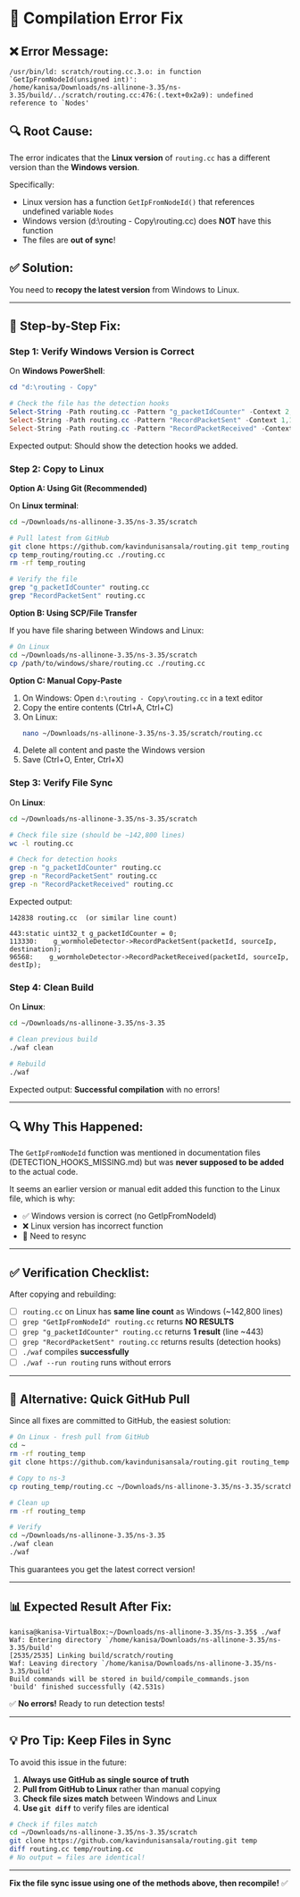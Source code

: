 # 🔧 Compilation Error Fix

## ❌ Error Message:
```
/usr/bin/ld: scratch/routing.cc.3.o: in function `GetIpFromNodeId(unsigned int)':
/home/kanisa/Downloads/ns-allinone-3.35/ns-3.35/build/../scratch/routing.cc:476:(.text+0x2a9): undefined reference to `Nodes'
```

## 🔍 Root Cause:

The error indicates that the **Linux version** of `routing.cc` has a different version than the **Windows version**. 

Specifically:
- Linux version has a function `GetIpFromNodeId()` that references undefined variable `Nodes`
- Windows version (d:\routing - Copy\routing.cc) does **NOT** have this function
- The files are **out of sync**!

## ✅ Solution:

You need to **recopy the latest version** from Windows to Linux.

---

## 🚀 Step-by-Step Fix:

### Step 1: Verify Windows Version is Correct

On **Windows PowerShell**:
```powershell
cd "d:\routing - Copy"

# Check the file has the detection hooks
Select-String -Path routing.cc -Pattern "g_packetIdCounter" -Context 2,2
Select-String -Path routing.cc -Pattern "RecordPacketSent" -Context 1,1
Select-String -Path routing.cc -Pattern "RecordPacketReceived" -Context 1,1
```

Expected output: Should show the detection hooks we added.

### Step 2: Copy to Linux

**Option A: Using Git (Recommended)**

On **Linux terminal**:
```bash
cd ~/Downloads/ns-allinone-3.35/ns-3.35/scratch

# Pull latest from GitHub
git clone https://github.com/kavindunisansala/routing.git temp_routing
cp temp_routing/routing.cc ./routing.cc
rm -rf temp_routing

# Verify the file
grep "g_packetIdCounter" routing.cc
grep "RecordPacketSent" routing.cc
```

**Option B: Using SCP/File Transfer**

If you have file sharing between Windows and Linux:
```bash
# On Linux
cd ~/Downloads/ns-allinone-3.35/ns-3.35/scratch
cp /path/to/windows/share/routing.cc ./routing.cc
```

**Option C: Manual Copy-Paste**

1. On Windows: Open `d:\routing - Copy\routing.cc` in a text editor
2. Copy the entire contents (Ctrl+A, Ctrl+C)
3. On Linux: 
   ```bash
   nano ~/Downloads/ns-allinone-3.35/ns-3.35/scratch/routing.cc
   ```
4. Delete all content and paste the Windows version
5. Save (Ctrl+O, Enter, Ctrl+X)

### Step 3: Verify File Sync

On **Linux**:
```bash
cd ~/Downloads/ns-allinone-3.35/ns-3.35/scratch

# Check file size (should be ~142,800 lines)
wc -l routing.cc

# Check for detection hooks
grep -n "g_packetIdCounter" routing.cc
grep -n "RecordPacketSent" routing.cc
grep -n "RecordPacketReceived" routing.cc
```

Expected output:
```
142838 routing.cc  (or similar line count)

443:static uint32_t g_packetIdCounter = 0;
113330:    g_wormholeDetector->RecordPacketSent(packetId, sourceIp, destination);
96568:    g_wormholeDetector->RecordPacketReceived(packetId, sourceIp, destIp);
```

### Step 4: Clean Build

On **Linux**:
```bash
cd ~/Downloads/ns-allinone-3.35/ns-3.35

# Clean previous build
./waf clean

# Rebuild
./waf
```

Expected output: **Successful compilation** with no errors!

---

## 🔍 Why This Happened:

The `GetIpFromNodeId` function was mentioned in documentation files (DETECTION_HOOKS_MISSING.md) but was **never supposed to be added** to the actual code. 

It seems an earlier version or manual edit added this function to the Linux file, which is why:
- ✅ Windows version is correct (no GetIpFromNodeId)
- ❌ Linux version has incorrect function
- 🔄 Need to resync

---

## ✅ Verification Checklist:

After copying and rebuilding:

- [ ] `routing.cc` on Linux has **same line count** as Windows (~142,800 lines)
- [ ] `grep "GetIpFromNodeId" routing.cc` returns **NO RESULTS**
- [ ] `grep "g_packetIdCounter" routing.cc` returns **1 result** (line ~443)
- [ ] `grep "RecordPacketSent" routing.cc` returns results (detection hooks)
- [ ] `./waf` compiles **successfully**
- [ ] `./waf --run routing` runs without errors

---

## 🎯 Alternative: Quick GitHub Pull

Since all fixes are committed to GitHub, the easiest solution:

```bash
# On Linux - fresh pull from GitHub
cd ~
rm -rf routing_temp
git clone https://github.com/kavindunisansala/routing.git routing_temp

# Copy to ns-3
cp routing_temp/routing.cc ~/Downloads/ns-allinone-3.35/ns-3.35/scratch/routing.cc

# Clean up
rm -rf routing_temp

# Verify
cd ~/Downloads/ns-allinone-3.35/ns-3.35
./waf clean
./waf
```

This guarantees you get the latest correct version!

---

## 📊 Expected Result After Fix:

```
kanisa@kanisa-VirtualBox:~/Downloads/ns-allinone-3.35/ns-3.35$ ./waf
Waf: Entering directory `/home/kanisa/Downloads/ns-allinone-3.35/ns-3.35/build'
[2535/2535] Linking build/scratch/routing
Waf: Leaving directory `/home/kanisa/Downloads/ns-allinone-3.35/ns-3.35/build'
Build commands will be stored in build/compile_commands.json
'build' finished successfully (42.531s)
```

✅ **No errors!** Ready to run detection tests!

---

## 💡 Pro Tip: Keep Files in Sync

To avoid this issue in the future:

1. **Always use GitHub as single source of truth**
2. **Pull from GitHub to Linux** rather than manual copying
3. **Check file sizes match** between Windows and Linux
4. **Use `git diff`** to verify files are identical

```bash
# Check if files match
cd ~/Downloads/ns-allinone-3.35/ns-3.35/scratch
git clone https://github.com/kavindunisansala/routing.git temp
diff routing.cc temp/routing.cc
# No output = files are identical!
```

---

**Fix the file sync issue using one of the methods above, then recompile!** ✅
